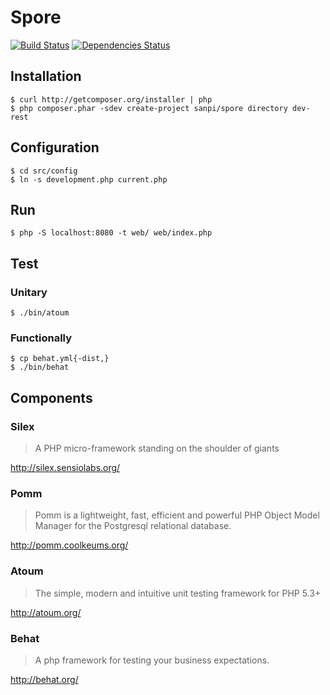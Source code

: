# Spore

[![Build Status](https://travis-ci.org/sanpii/spore.png?branch=rest)](https://travis-ci.org/sanpii/spore)
[![Dependencies Status](https://www.wakuwakuw.com/d/7519698)](http://depending.in/sanpii/spore)

## Installation

    $ curl http://getcomposer.org/installer | php
    $ php composer.phar -sdev create-project sanpi/spore directory dev-rest

## Configuration

    $ cd src/config
    $ ln -s development.php current.php

## Run

    $ php -S localhost:8080 -t web/ web/index.php

## Test

### Unitary

    $ ./bin/atoum

### Functionally

    $ cp behat.yml{-dist,}
    $ ./bin/behat

## Components

### Silex

> A PHP micro-framework standing on the shoulder of giants

http://silex.sensiolabs.org/

### Pomm

> Pomm is a lightweight, fast, efficient and powerful PHP Object Model Manager
> for the Postgresql relational database.

http://pomm.coolkeums.org/

### Atoum

> The simple, modern and intuitive unit testing framework for PHP 5.3+

http://atoum.org/

### Behat

> A php framework for testing your business expectations.

http://behat.org/
